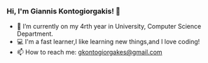 ### Hi, I'm Giannis Kontogiorgakis! 👋


- 🌱 I’m currently on my 4rth year in University, Computer Science Department.
- :computer: I'm a fast learner,I like learning new things,and I love coding!
- 📫 How to reach me: gkontogiorgakes@gmail.com

